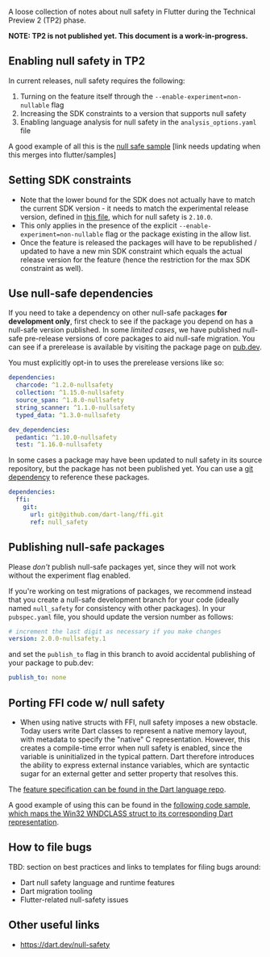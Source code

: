 A loose collection of notes about null safety in Flutter during the Technical Preview 2 (TP2) phase.

**NOTE: TP2 is not published yet. This document is a work-in-progress.**

## Enabling null safety in TP2

In current releases, null safety requires the following:

1. Turning on the feature itself through the `--enable-experiment=non-nullable` flag
2. Increasing the SDK constraints to a version that supports null safety
3. Enabling language analysis for null safety in the `analysis_options.yaml` file

A good example of all this is the [null safe sample](https://github.com/mit-mit/samples/tree/null-safety/null_safety) [link needs updating when this merges into flutter/samples]

## Setting SDK constraints

- Note that the lower bound for the SDK does not actually have to match the current SDK version - it needs to match the experimental release version, defined in [this file](https://github.com/dart-lang/sdk/blob/master/tools/experimental_features.yaml), which for null safety is `2.10.0`. 
- This only applies in the presence of the explicit `--enable-experiment=non-nullable` flag or the package existing in the allow list. 
- Once the feature is released the packages will have to be republished / updated to have a new min SDK constraint which equals the actual release version for the feature (hence the restriction for the max SDK constraint as well).

## Use null-safe dependencies

If you need to take a dependency on other null-safe packages **for development only**, first check to see if the package you depend on has a null-safe version published.
In some *limited cases*, we have published null-safe pre-release versions of core packages to aid null-safe migration.
You can see if a prerelease is available by visiting the package page on [pub.dev](https://pub.dev).

You must explicitly opt-in to uses the prerelease versions like so:

```yaml
dependencies:
  charcode: ^1.2.0-nullsafety
  collection: ^1.15.0-nullsafety
  source_span: ^1.8.0-nullsafety
  string_scanner: ^1.1.0-nullsafety
  typed_data: ^1.3.0-nullsafety

dev_dependencies:
  pedantic: ^1.10.0-nullsafety
  test: ^1.16.0-nullsafety
```

In some cases a package may have been updated to null safety in its source repository, but the package has not been published yet.
You can use a [git dependency](https://dart.dev/tools/pub/dependencies#git-packages) to reference these packages.

```yaml
dependencies:
  ffi:
    git:
      url: git@github.com/dart-lang/ffi.git
      ref: null_safety
```

## Publishing null-safe packages

Please *don't* publish null-safe packages yet, since they will not work without the experiment flag enabled. 

If you're working on test migrations of packages, we recommend instead that you create a null-safe development branch for your code (ideally named `null_safety` for consistency with other packages). In your `pubspec.yaml` file, you should update the version number as follows:

```yaml
# increment the last digit as necessary if you make changes
version: 2.0.0-nullsafety.1
```

and set the `publish_to` flag in this branch to avoid accidental publishing of your package to pub.dev:

```yaml
publish_to: none
```

## Porting FFI code w/ null safety

- When using native structs with FFI, null safety imposes a new obstacle. Today users write Dart classes to represent a native memory layout, with metadata to specify the "native" C representation. However, this creates a compile-time error when null safety is enabled, since the variable is uninitialized in the typical pattern. Dart therefore introduces the ability to express external instance variables, which are syntactic sugar for an external getter and setter property that resolves this.

The [feature specification can be found in the Dart language repo](https://github.com/dart-lang/language/blob/master/accepted/future-releases/abstract-external-fields/feature-specification.md).

A good example of using this can be found in the [following code sample, which maps the Win32 WNDCLASS struct to its corresponding Dart representation](https://github.com/timsneath/win32/blob/5f00efbe88bfa010c7afb006df0fe0dea749b06c/lib/src/structs.dart#L35).

## How to file bugs

TBD: section on best practices and links to templates for filing bugs around:

- Dart null safety language and runtime features
- Dart migration tooling
- Flutter-related null-safety issues

## Other useful links

 - https://dart.dev/null-safety